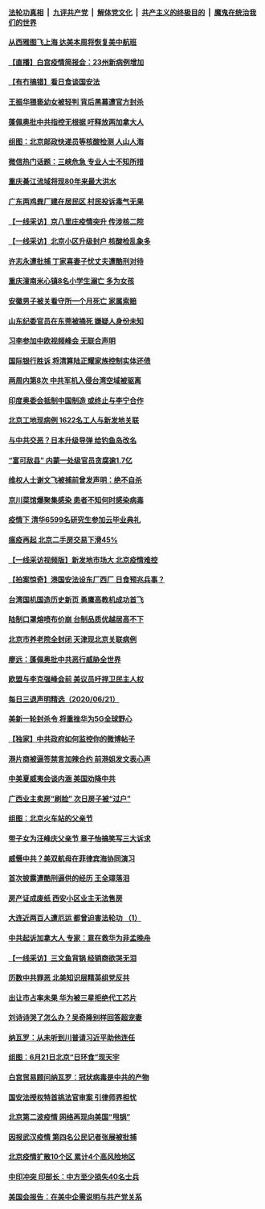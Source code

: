 

####  [法轮功真相](../../../../basic/blob/master/README.md?t=06230202) &nbsp;|&nbsp; [九评共产党](../../../../9ping.md/blob/master/README.md?t=06230202) &nbsp;|&nbsp; [解体党文化](../../../../jtdwh.md/blob/master/README.md?t=06230202)  &nbsp;|&nbsp; [共产主义的终极目的](../../../../gczydzjmd.md/blob/master/README.md?t=06230202) &nbsp;|&nbsp; [魔鬼在统治我们的世界](../../../../mgztzwmdsj.md/blob/master/README.md?t=06230202) 

#### [从西雅图飞上海 达美本周将恢复美中航班](../pages/nsc413/n12204640.md?t=06230202) 

#### [【直播】白宫疫情简报会：23州新病例增加](../pages/nsc413/n12204458.md?t=06230202) 

#### [【有冇搞错】看日食谈国安法](../pages/nsc413/n12204691.md?t=06230202) 

#### [王振华猥亵幼女被轻判 背后黑幕遭官方封杀](../pages/nsc413/n12204450.md?t=06230202) 

#### [蓬佩奥批中共指控无根据 吁释放两加拿大人](../pages/nsc413/n12204564.md?t=06230202) 

#### [组图：北京邮政快递员等核酸检测 人山人海](../pages/nsc413/n12204212.md?t=06230202) 

#### [微信热门话题：三峡危急 专业人士不知所措](../pages/nsc413/n12204378.md?t=06230202) 

#### [重庆綦江流域将现80年来最大洪水](../pages/nsc413/n12203735.md?t=06230202) 

#### [广东两鸡粪厂建在居民区 村民投诉毒气无果](../pages/nsc413/n12204304.md?t=06230202) 

#### [【一线采访】京八里庄疫情突升 传涉核二院](../pages/nsc413/n12204209.md?t=06230202) 

#### [【一线采访】北京小区升级封户 核酸检乱象多](../pages/nsc413/n12203626.md?t=06230202) 

#### [许志永遭批捕 丁家喜妻子忧丈夫遭酷刑对待](../pages/nsc413/n12204072.md?t=06230202) 

#### [重庆潼南米心镇8名小学生溺亡 多为女孩](../pages/nsc413/n12203873.md?t=06230202) 

#### [安徽男子被关看守所一个月死亡 家属索赔](../pages/nsc413/n12203973.md?t=06230202) 

#### [山东纪委官员在东莞被捅死 嫌疑人身份未知](../pages/nsc413/n12203786.md?t=06230202) 

#### [习李参加中欧视频峰会 无联合声明](../pages/nsc413/n12203689.md?t=06230202) 

#### [国际银行胜诉 将清算陆正耀家族控制实体还债](../pages/nsc413/n12203861.md?t=06230202) 

#### [两周内第8次 中共军机入侵台湾空域被驱离](../pages/nsc413/n12203815.md?t=06230202) 

#### [印度奥委会抵制中国制造 或终止与李宁合作](../pages/nsc413/n12203212.md?t=06230202) 

#### [北京工地现病例 1622名工人与新发地关联](../pages/nsc413/n12203814.md?t=06230202) 

#### [与中共交恶？日本升级导弹 给钓鱼岛改名](../pages/nsc413/n12203668.md?t=06230202) 

#### [“富可敌县” 内蒙一处级官员贪腐逾1.7亿](../pages/nsc413/n12203246.md?t=06230202) 

#### [维权人士谢文飞被捕前曾发声明：绝不自杀](../pages/nsc413/n12203338.md?t=06230202) 

#### [京川菜馆爆聚集感染 患者不知何时感染病毒](../pages/nsc413/n12203231.md?t=06230202) 

#### [疫情下 清华6599名研究生参加云毕业典礼](../pages/nsc413/n12202984.md?t=06230202) 

#### [瘟疫再起 北京二手房交易下滑45%](../pages/nsc413/n12202697.md?t=06230202) 

#### [【一线采访视频版】新发地市场大 北京疫情难控](../pages/nsc413/n12201464.md?t=06230202) 

#### [【拍案惊奇】港国安法设东厂西厂 日食预兆兵事？](../pages/nsc413/n12202762.md?t=06230202) 

#### [台湾国机国造历史新页 勇鹰高教机成功首飞](../pages/nsc413/n12202865.md?t=06230202) 

#### [陆制口罩熔喷布价崩 台制品质优越居高不下](../pages/nsc413/n12202982.md?t=06230202) 

#### [北京市养老院全封闭 天津现北京关联病例](../pages/nsc413/n12202933.md?t=06230202) 


#### [廖远：蓬佩奥批中共恶行威胁全世界](../pages/nsc413/n12202827.md?t=06230202) 

#### [欧盟与李克强峰会前 美议员吁捍卫民主人权](../pages/nsc413/n12202775.md?t=06230202) 

#### [每日三退声明精选（2020/06/21）](../pages/nsc413/n12202855.md?t=06230202) 

#### [美新一轮封杀令 将重挫华为5G全球野心](../pages/nsc413/n12202488.md?t=06230202) 

#### [【独家】中共政府如何监控你的微博帖子](../pages/nsc413/n12192234.md?t=06230202) 

#### [港片商被逼签禁言加辣合约 前港姐发文表心声](../pages/nsc413/n12202465.md?t=06230202) 

#### [中美夏威夷会谈内涵 美国劝降中共](../pages/nsc413/n12202579.md?t=06230202) 

#### [广西业主卖房“刷脸” 次日房子被“过户”](../pages/nsc413/n12202435.md?t=06230202) 

#### [组图：北京火车站的父亲节](../pages/nsc413/n12202250.md?t=06230202) 

#### [带子女为汪峰庆父亲节 章子怡搞笑写三大诉求](../pages/nsc413/n12202305.md?t=06230202) 

#### [威慑中共？美双航母在菲律宾海协同演习](../pages/nsc413/n12202399.md?t=06230202) 

#### [首次披露遭酷刑逼供的经历 王全璋落泪](../pages/nsc413/n12202345.md?t=06230202) 

#### [房产证成废纸 西安小区业主无法售房](../pages/nsc413/n12202301.md?t=06230202) 

#### [大连近两百人遭厄运 都曾迫害法轮功 （1）](../pages/nsc413/n12197639.md?t=06230202) 

#### [中共起诉加拿大人 专家：意在救华为非孟晚舟](../pages/nsc413/n12202072.md?t=06230202) 

#### [【一线采访】三文鱼背锅 经销商欲哭无泪](../pages/nsc413/n12202308.md?t=06230202) 

#### [历数中共罪恶 北美知识层精英组党反共](../pages/nsc413/n12202192.md?t=06230202) 

#### [出让市占率未果 华为被三星拒绝代工芯片](../pages/nsc413/n12201980.md?t=06230202) 

#### [刘诗诗哭了怎么办？吴奇隆别样回答超宠妻](../pages/nsc413/n12202190.md?t=06230202) 

#### [纳瓦罗：从未听到川普请习近平助他连任](../pages/nsc413/n12202251.md?t=06230202) 

#### [组图：6月21日北京“日环食”现天宇](../pages/nsc413/n12202149.md?t=06230202) 

#### [白宫贸易顾问纳瓦罗：冠状病毒是中共的产物](../pages/nsc413/n12202027.md?t=06230202) 

#### [国安法授权特首挑法官审案 引律师界担忧](../pages/nsc413/n12202121.md?t=06230202) 

#### [北京第二波疫情 网络再现向美国“甩锅”](../pages/nsc413/n12201996.md?t=06230202) 

#### [因报武汉疫情 第四名公民记者张展被批捕](../pages/nsc413/n12201891.md?t=06230202) 

#### [北京疫情扩散10个区 累计4个高风险地区](../pages/nsc413/n12201798.md?t=06230202) 

#### [中印冲突 印部长：中方至少损失40名士兵](../pages/nsc413/n12201884.md?t=06230202) 

#### [美国会报告：在美中企需说明与共产党关系](../pages/nsc413/n12199133.md?t=06230202) 

